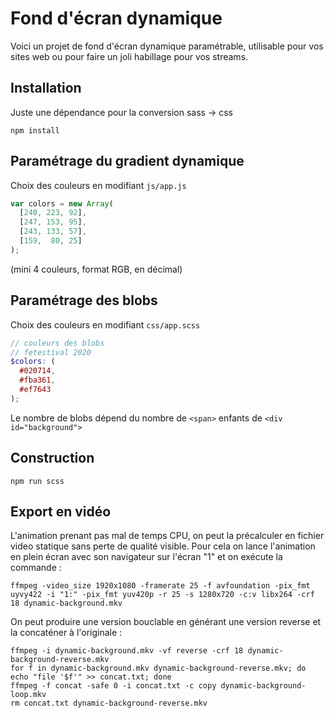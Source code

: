# Fond d'écran dynamique

Voici un projet de fond d'écran dynamique paramétrable, utilisable pour vos sites web ou pour faire un joli habillage pour vos streams.

## Installation

Juste une dépendance pour la conversion sass -> css

```
npm install
```

## Paramétrage du gradient dynamique

Choix des couleurs en modifiant `js/app.js`

```js
var colors = new Array(
  [240, 223, 92],
  [247, 153, 95],
  [243, 133, 57],
  [159,  80, 25]
);
```

(mini 4 couleurs, format RGB, en décimal)

## Paramétrage des blobs

Choix des couleurs en modifiant `css/app.scss`
```scss
// couleurs des blobs
// fetestival 2020
$colors: (
  #020714,
  #fba361,
  #ef7643
);
```

Le nombre de blobs dépend du nombre de `<span>` enfants de `<div id="background">`

## Construction

```
npm run scss
```

## Export en vidéo

L'animation prenant pas mal de temps CPU, on peut la précalculer en fichier video statique sans perte de qualité visible.
Pour cela on lance l'animation en plein écran avec son navigateur sur l'écran "1" et on exécute la commande :

```
ffmpeg -video_size 1920x1080 -framerate 25 -f avfoundation -pix_fmt uyvy422 -i "1:" -pix_fmt yuv420p -r 25 -s 1280x720 -c:v libx264 -crf 18 dynamic-background.mkv
```

On peut produire une version bouclable en générant une version reverse et la concaténer à l'originale :

```
ffmpeg -i dynamic-background.mkv -vf reverse -crf 18 dynamic-background-reverse.mkv
for f in dynamic-background.mkv dynamic-background-reverse.mkv; do echo "file '$f'" >> concat.txt; done
ffmpeg -f concat -safe 0 -i concat.txt -c copy dynamic-background-loop.mkv
rm concat.txt dynamic-background-reverse.mkv
```
